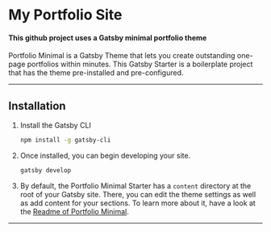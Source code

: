 # My Portfolio Site

#### This github project uses a Gatsby minimal portfolio theme

Portfolio Minimal is a Gatsby Theme that lets you create outstanding one-page portfolios within minutes. This Gatsby Starter is a boilerplate project that has the theme pre-installed and pre-configured.

---

## Installation

1. Install the Gatsby CLI

   ```sh
   npm install -g gatsby-cli
   ```

2. Once installed, you can begin developing your site.

   ```sh
   gatsby develop
   ```

4. By default, the Portfolio Minimal Starter has a `content` directory at the root of your Gatsby site. There, you can edit the theme settings as well as add content for your sections. To learn more about it, have a look at the [Readme of Portfolio Minimal](https://github.com/konstantinmuenster/gatsby-theme-portfolio-minimal/tree/main/gatsby-theme-portfolio-minimal#readme).

---